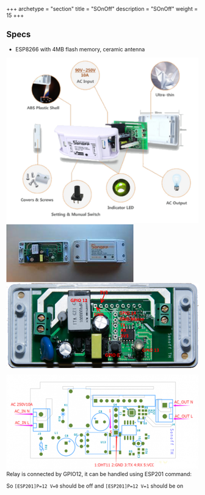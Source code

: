 +++
archetype = "section"
title = "SOnOff"
description = "SOnOff"
weight = 15
+++

## Specs
* ESP8266 with 4MB flash memory, ceramic antenna

![image](Sonoff-1.png?width=400px)
![image](Sonoff.jpeg?width=400px)
![image](Sonoff-2.png?width=400px)

![image](sonoff.png?width=400px)
Relay is connected by GPIO12, it can be handled using ESP201 command:

So `[ESP201]P=12 V=0` should be off and `[ESP201]P=12 V=1` should be on